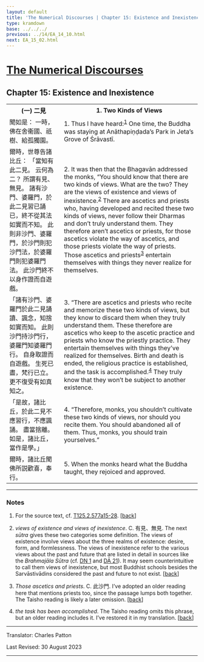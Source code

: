 ```yaml
---
layout: default
title: 'The Numerical Discourses | Chapter 15: Existence and Inexistence | 1. Two Kinds of Views'
type: kramdown
base: ../../../
previous: ../14/EA_14_10.html
next: EA_15_02.html
---
```


<h1><a href='../index.html'>The Numerical Discourses</a></h1>
<h2>Chapter 15: Existence and Inexistence</h2>

<table class="trans">
  <th class='ch'>(一) 二見</th>
  <th class='en'>1. Two Kinds of Views</th>
  <tr>
    <td class='ch' title='T125.2.577a15'>聞如是： 一時，佛在舍衞國、祇樹、給孤獨園。</td>
    <td id='p1'>1. Thus I have heard:<sup id="ref1"><a href="#n1">1</a></sup> One time, the Buddha was staying at Anāthapiṇḍada’s Park in Jeta’s Grove of Śrāvastī.</td>
  </tr>
  <tr>
    <td class='ch' title='T125.2.577a16'>爾時，世尊告諸比丘： 「當知有此二見。 云何為二？ 所謂有見、無見。 諸有沙門、婆羅門，於此二見習已誦已，終不從其法如實而不知。 此則非沙門、婆羅門，於沙門則犯沙門法，於婆羅門則犯婆羅門法。 此沙門終不以身作證而自遊戲。</td>
    <td id='p2'>2. It was then that the Bhagavān addressed the monks, “You should know that there are two kinds of views. What are the two? They are the views of existence and views of inexistence.<sup id="ref2"><a href="#n2">2</a></sup> There are ascetics and priests who, having developed and recited these two kinds of views, never follow their Dharmas and don’t truly understand them. They therefore aren’t ascetics or priests, for those ascetics violate the way of ascetics, and those priests violate the way of priests. Those ascetics and priests<sup id="ref3"><a href="#n3">3</a></sup> entertain themselves with things they never realize for themselves.</td>
  </tr>
  <tr>
    <td class='ch' title='T125.2.577a21'>「諸有沙門、婆羅門於此二見誦讀、諷念，知捨如實而知。 此則沙門持沙門行，婆羅門知婆羅門行。 自身取證而自遊戲。 生死已盡，梵行已立。 更不復受有如真知之。</td>
    <td id='p3'>3. “There are ascetics and priests who recite and memorize these two kinds of views, but they know to discard them when they truly understand them. These therefore are ascetics who keep to the ascetic practice and priests who know the priestly practice. They entertain themselves with things they’ve realized for themselves. Birth and death is ended, the religious practice is established, and the task is accomplished.<sup id="ref4"><a href="#n4">4</a></sup> They truly know that they won’t be subject to another existence.</td>
  </tr>
  <tr>
    <td class='ch' title='T125.2.577a25'>「是故，諸比丘，於此二見不應習行，不應諷誦。 盡當捨離。 如是，諸比丘，當作是學。」</td>
    <td id='p4'>4. “Therefore, monks, you shouldn’t cultivate these two kinds of views, nor should you recite them. You should abandoned all of them. Thus, monks, you should train yourselves.”</td>
  </tr>
  <tr>
    <td class='ch' title='T125.2.577a27'>爾時，諸比丘聞佛所説歡喜，奉行。</td>
    <td id='p5'>5. When the monks heard what the Buddha taught, they rejoiced and approved.</td>
  </tr>
</table>

<hr/>

<h3 id="notes">Notes</h3>

<ol class="notes-list">
<li id="n1"><p>For the source text, cf. <a href="https://cbetaonline.dila.edu.tw/zh/T02n0125_p0577a15" target="_blank">T125.2.577a15-28</a>. [<a href="#ref1">back</a>]</p></li>
<li id="n2"><p><em>views of existence and views of inexistence</em>. C. 有見、無見. The next <em>sūtra</em> gives these two categories some definition. The views of existence involve views about the three realms of existence: desire, form, and formlessness. The views of inexistence refer to the various views about the past and future that are listed in detail in sources like the <em>Brahmajāla Sūtra</em> (cf. <a href="https://suttacentral.net/dn1" target="_blank">DN 1</a> and <a href="https://canon.dharmapearls.net/01_agama/dirgha/DA_21.html" target="">DĀ 21</a>). It may seem counterintuitive to call them views of inexistence, but most Buddhist schools besides the Sarvāstivādins considered the past and future to not exist. [<a href="#ref2">back</a>]</p></li>
<li id="n3"><p><em>Those ascetics and priests</em>. C. 此沙門. I’ve adopted an older reading here that mentions priests too, since the passage lumps both together. The Taisho reading is likely a later omission. [<a href="#ref3">back</a>]</p></li>
<li id="n4"><p><em>the task has been accomplished</em>. The Taisho reading omits this phrase, but an older reading includes it. I’ve restored it in my translation. [<a href="#ref4">back</a>]</p></li>
</ol>
<hr/>

<p class="translator">Translator: Charles Patton</p>
<p class='revised'>Last Revised: 30 August 2023</p>

<hr/>